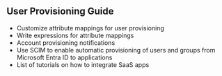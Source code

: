 ## User Provisioning Guide

- Customize attribute mappings for user provisioning
- Write expressions for attribute mappings
- Account provisioning notifications
- Use SCIM to enable automatic provisioning of users and groups from Microsoft Entra ID to applications
- List of tutorials on how to integrate SaaS apps